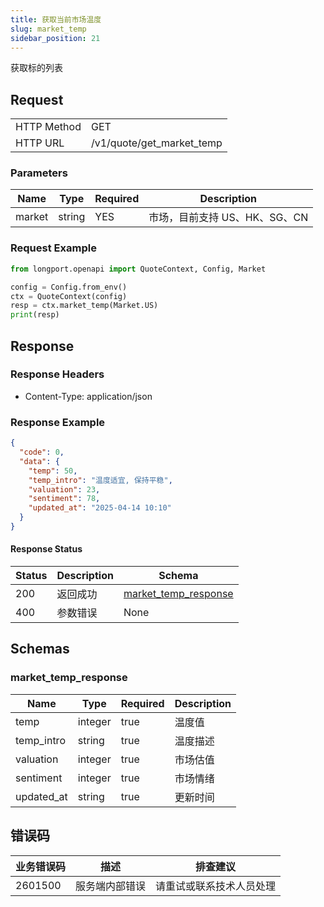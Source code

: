 ```yaml
---
title: 获取当前市场温度
slug: market_temp 
sidebar_position: 21
---
```


获取标的列表

<SDKLinks module="quote" klass="QuoteContext" method="market_temp" />

## Request

<table className="http-basic">
<tbody>
<tr><td className="http-basic-key">HTTP Method</td><td>GET</td></tr>
<tr><td className="http-basic-key">HTTP URL</td><td>/v1/quote/get_market_temp</td></tr>
</tbody>
</table>

### Parameters

| Name     | Type   | Required | Description                      |
| -------- | ------ | -------- | -------------------------------- |
| market   | string | YES      | 市场，目前支持 US、HK、SG、CN        |

### Request Example

```python
from longport.openapi import QuoteContext, Config, Market

config = Config.from_env()
ctx = QuoteContext(config)
resp = ctx.market_temp(Market.US)
print(resp)
```

## Response

### Response Headers

- Content-Type: application/json

### Response Example

```json
{
  "code": 0,
  "data": {
    "temp": 50,
    "temp_intro": "温度适宜, 保持平稳",
    "valuation": 23,
    "sentiment": 78,
    "updated_at": "2025-04-14 10:10"
  }
}
```

#### Response Status

| Status | Description | Schema                                      |
| ------ | ----------- | ------------------------------------------- |
| 200    | 返回成功    | [market_temp_response](#get_market_temp_rsp) |
| 400    | 参数错误    | None                                        |

<aside className="success">
</aside>

## Schemas

### market_temp_response

<a id="get_market_temp_rsp"></a>

| Name         | Type     | Required| Description                                                |
| ------------ | -------- | -------- | ---------------------------------------------------------- |
| temp         | integer   | true         | 温度值                                                      |
| temp_intro   | string   | true     | 温度描述                                                    |
| valuation    | integer   | true        | 市场估值                                                    |
| sentiment    | integer   | true        | 市场情绪                                                    |
| updated_at   | string    | true    | 更新时间                                                    |


## 错误码

| 业务错误码 | 描述           | 排查建议                 |
| ---------- | -------------- | ------------------------ |
| 2601500     | 服务端内部错误 | 请重试或联系技术人员处理 |
